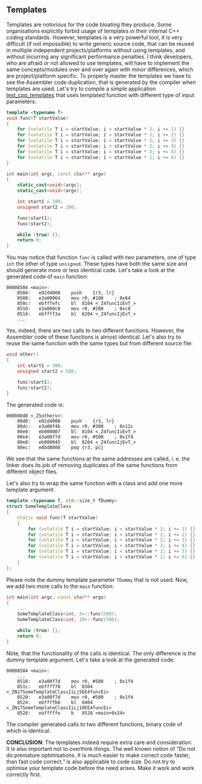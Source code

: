 ## Templates

Templates are notorious for the code bloating they produce. Some organisations 
explicitly forbid usage of templates in their internal C++ coding standards. 
However, templates is a very powerful tool, it is very difficult (if not impossible) 
to write generic source code, that can be reused in multiple independent 
projects/platforms without using templates, and without incurring any 
significant performance penalties. I think developers, who are afraid or not 
allowed to use templates, will have to implement the same concepts/modules over 
and over again with minor differences, which are project/platform specific.
To properly master the templates we have to see the Assembler code duplication, 
that is generated by the compiler when templates are used. Let's try to compile 
a simple application 
[test_cpp_templates](https://github.com/arobenko/embxx_on_rpi/tree/master/src/test_cpp/test_cpp_templates)
 that uses templated function with different type of input parameters:
```cpp
template <typename T> 
void func(T startValue) 
{ 
    for (volatile T i = startValue; i < startValue * 2; i += 1) {} 
    for (volatile T i = startValue; i < startValue * 2; i += 2) {} 
    for (volatile T i = startValue; i < startValue * 2; i += 3) {} 
    for (volatile T i = startValue; i < startValue * 2; i += 4) {} 
    for (volatile T i = startValue; i < startValue * 2; i += 5) {} 
    for (volatile T i = startValue; i < startValue * 2; i += 6) {} 
} 

int main(int argc, const char** argv) 
{ 
    static_cast<void>(argc); 
    static_cast<void>(argv); 

    int start1 = 100; 
    unsigned start2 = 200; 

    func(start1); 
    func(start2); 

    while (true) {}; 
    return 0; 
}
```

You may notice that function `func` is called with two parameters, one of type 
`int` the other of type `unsigned`. These types have both the same size and 
should generate more or less identical code. Let's take a look at the generated 
code of `main` function:
```
00008504 <main>:
    8504:	e92d4008 	push	{r3, lr}
    8508:	e3a00064 	mov	r0, #100	; 0x64
    850c:	ebfffefc 	bl	8104 <_Z4funcIiEvT_>
    8510:	e3a000c8 	mov	r0, #200	; 0xc8
    8514:	ebffff3a 	bl	8204 <_Z4funcIjEvT_>
    ...
```

Yes, indeed, there are two calls to two different functions. However, the Assembler code of these functions is almost identical. Let's also try to reuse the same function with the same types but from different source file:
```cpp
void other() 
{ 
    int start1 = 300; 
    unsigned start2 = 500; 

    func(start1); 
    func(start2); 
} 
```

The generated code is:
```
000080d8 <_Z5otherv>: 
    80d8:	e92d4008 	push	{r3, lr} 
    80dc:	e3a00f4b 	mov	r0, #300	; 0x12c 
    80e0:	eb000007 	bl	8104 <_Z4funcIiEvT_> 
    80e4:	e3a00f7d 	mov	r0, #500	; 0x1f4 
    80e8:	eb000045 	bl	8204 <_Z4funcIjEvT_> 
    80ec:	e8bd8008 	pop	{r3, pc} 
```

We see that the same functions at the same addresses are called, i. e. the linker does its job of removing duplicates of the same functions from different object files.

Let's also try to wrap the same function with a class and add one more template argument:
```cpp
template <typename T, std::size_t TDummy>
struct SomeTemplateClass
{
    static void func(T startValue)
    {
        for (volatile T i = startValue; i < startValue * 2; i += 1) {}
        for (volatile T i = startValue; i < startValue * 2; i += 2) {}
        for (volatile T i = startValue; i < startValue * 2; i += 3) {}
        for (volatile T i = startValue; i < startValue * 2; i += 4) {}
        for (volatile T i = startValue; i < startValue * 2; i += 5) {}
        for (volatile T i = startValue; i < startValue * 2; i += 6) {}
    }
};
```

Please note the dummy template parameter `TDummy` that is not used. Now, we add two more calls to the `main` function:
```cpp
int main(int argc, const char** argv)
{
    ...
    SomeTemplateClass<int, 5>::func(500);
    SomeTemplateClass<int, 10>::func(500);

    while (true) {};
    return 0;
}
```
Note, that the functionality of the calls is identical. The only difference is the dummy template argument. Let's take a look at the generated code:
```
00008504 <main>:
    ...
    8518:	e3a00f7d 	mov	r0, #500	; 0x1f4
    851c:	ebffff78 	bl	8304 <_ZN17SomeTemplateClassIiLj5EE4funcEi>
    8520:	e3a00f7d 	mov	r0, #500	; 0x1f4
    8524:	ebffffb6 	bl	8404 <_ZN17SomeTemplateClassIiLj10EE4funcEi>
    8528:	eafffffe 	b	8528 <main+0x24>
```
The compiler generated calls to two different functions, binary code of which is identical.

**CONCLUSION**: The templates indeed require extra care and consideration. It is also important not to overthink things. The well known notion of “Do not do premature optimisations. It is much easier to make correct code faster, than fast code correct.” is also applicable to code size. Do not try to optimise your template code before the need arises. Make it work and work correctly first.

